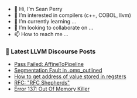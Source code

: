 - 👋 Hi, I’m Sean Perry
- 👀 I’m interested in compilers (c++, COBOL, llvm)
- 🌱 I’m currently learning ...
- 💞️ I’m looking to collaborate on ...
- 📫 How to reach me ...

<!---
s66perry/s66perry is a ✨ special ✨ repository because its `README.md` (this file) appears on your GitHub profile.
You can click the Preview link to take a look at your changes.
--->
### 📕 Latest LLVM Discourse Posts

<!-- DISCOURSE-LLVM:START -->
- [Pass Failed: AffineToPipeline](https://discourse.llvm.org/t/pass-failed-affinetopipeline/68488#post_24)
- [Segmentation Fault in .omp_outlined](https://discourse.llvm.org/t/segmentation-fault-in-omp-outlined/68650#post_5)
- [How to get address of value stored in regsters](https://discourse.llvm.org/t/how-to-get-address-of-value-stored-in-regsters/68626#post_5)
- [RFC: &quot;RFC Shepherds&quot;](https://discourse.llvm.org/t/rfc-rfc-shepherds/68666#post_6)
- [Error 137: Out Of Memory Killer](https://discourse.llvm.org/t/error-137-out-of-memory-killer/68098#post_12)
<!-- DISCOURSE-LLVM:END -->
